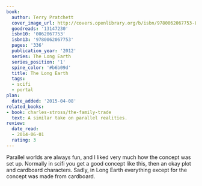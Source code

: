 ```yaml
---
book:
  author: Terry Pratchett
  cover_image_url: http://covers.openlibrary.org/b/isbn/9780062067753-L.jpg
  goodreads: '13147230'
  isbn10: '0062067753'
  isbn13: '9780062067753'
  pages: '336'
  publication_year: '2012'
  series: The Long Earth
  series_position: '1'
  spine_color: '#b6b09d'
  title: The Long Earth
  tags:
  - scifi
  - portal
plan:
  date_added: '2015-04-08'
related_books:
- book: charles-stross/the-family-trade
  text: A similar take on parallel realities.
review:
  date_read:
  - 2014-06-01
  rating: 3
---
```

Parallel worlds are always fun, and I liked very much how the concept was set up. Normally in scifi you get a good
concept like this, then an okay plot and cardboard characters. Sadly, in Long Earth everything except for the concept
was made from cardboard.
